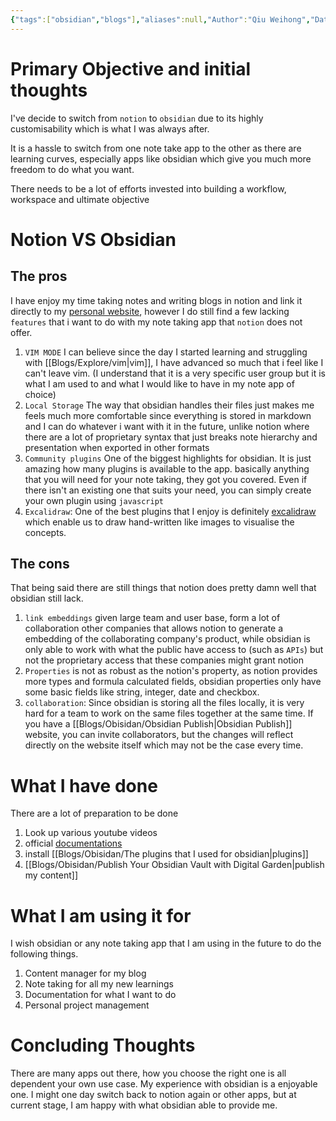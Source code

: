 ```yaml
---
{"tags":["obsidian","blogs"],"aliases":null,"Author":"Qiu Weihong","Date Added":"2023-09-06","publish":true,"description":"My usage of Obsidian","topics":["Obsidian"],"dg-publish":true,"banner":"https://obsidian.md/images/screenshot-1.0-hero-combo.png","permalink":"/blogs/obisidan/a-switch-to-obsidian/","dgPassFrontmatter":true,"created":"2023-09-12T10:08:18.000+08:00","updated":"2023-10-31T23:51:32.000+08:00"}
---
```


# Primary Objective and initial thoughts
I've decide to switch from `notion` to `obsidian` due to its highly customisability which is what I was always after.

It is a hassle to switch from one note take app to the other as there are learning curves, especially apps like obsidian which give you much more freedom to do what you want. 

There needs to be a lot of efforts invested into building a workflow, workspace and ultimate objective

# Notion VS Obsidian
## The pros 

I have enjoy my time taking notes and writing blogs in notion and link it directly to my [personal website](https://qiuweihong.tech), however I do still find a few lacking `features` that i want to do with my note taking app that `notion` does not offer.

1. `VIM MODE` I can believe since the day I started learning and struggling with [[Blogs/Explore/vim\|vim]], I have advanced so much that i feel like I can't leave vim. (I understand that it is a very specific user group but it is what I am used to and what I would like to have in my note app of choice)
2. `Local Storage` The way that obsidian handles their files just makes me feels much more comfortable since everything is stored in markdown and I can do whatever i want with it in the future, unlike notion where there are a lot of proprietary syntax that just breaks note hierarchy and presentation when exported in other formats
3. `Community plugins` One of the biggest highlights for obsidian. It is just amazing how many plugins is available to the app. basically anything that you will need for your note taking, they got you covered. Even if there isn't an existing one that suits your need, you can simply create your own plugin using `javascript` 
4. `Excalidraw`: One of the best plugins that I enjoy is definitely [excalidraw](https://github.com/zsviczian/obsidian-excalidraw-plugin) which enable us to draw hand-written like images to visualise the concepts.
## The cons
That being said there are still things that notion does pretty damn well that obsidian still lack.
1. `link embeddings` given large team and user base, form a lot of collaboration other companies that allows notion to generate a embedding of the collaborating company's product, while obsidian is only able to work with what the public have access to (such as `APIs`) but not the proprietary access that these companies might grant notion
2. `Properties` is not as robust as the notion's property, as notion provides more types and formula calculated fields, obsidian properties only have some basic fields like string, integer, date and checkbox. 
3. `collaboration`: Since obsidian is storing all the files locally, it is very hard for a team to work on the same files together at the same time. If you have a [[Blogs/Obisidan/Obsidian Publish\|Obsidian Publish]] website, you can invite collaborators, but the changes will reflect directly on the website itself which may not be the case every time.
# What I have done
There are a lot of preparation to be done
1. Look up various youtube videos
2. official [documentations](https://help.obsidian.md/Home)
3. install [[Blogs/Obisidan/The plugins that I used for obsidian\|plugins]]
4. [[Blogs/Obisidan/Publish Your Obsidian Vault with Digital Garden\|publish my content]]
# What I am using it for 
I wish obsidian or any note taking app that I am using in the future to do the following things.
1. Content manager for my blog
2. Note taking for all my new learnings
3. Documentation for what I want to do
4. Personal project management

# Concluding Thoughts
There are many apps out there, how you choose the right one is all dependent your own use case. My experience with obsidian is a enjoyable one. I might one day switch back to notion again or other apps, but at current stage, I am happy with what obsidian able to provide me.
